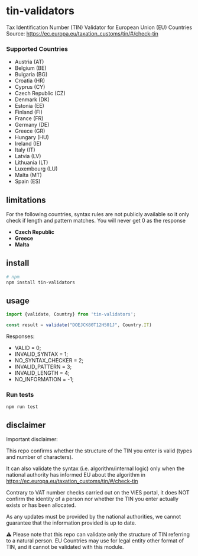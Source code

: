 # tin-validators
Tax Identification Number (TIN) Validator for European Union (EU) Countries
Source: https://ec.europa.eu/taxation_customs/tin/#/check-tin

### Supported Countries
- Austria (AT)
- Belgium (BE)
- Bulgaria (BG)
- Croatia (HR)
- Cyprus (CY)
- Czech Republic (CZ)
- Denmark (DK)
- Estonia (EE)
- Finland (FI)
- France (FR)
- Germany (DE)
- Greece (GR)
- Hungary (HU)
- Ireland (IE)
- Italy (IT)
- Latvia (LV)
- Lithuania (LT)
- Luxembourg (LU)
- Malta (MT)
- Spain (ES)

## limitations
For the following countries, syntax rules are not publicly available so it only check if length and pattern matches. You will never get 0 as the response
- **Czech Republic**
- **Greece**
- **Malta**

## install

```bash
# npm
npm install tin-validators

```

## usage
```typescript
import {validate, Country} from 'tin-validators';

const result = validate("DOEJCK80T12H501J", Country.IT)
```
Responses: 
- VALID = 0;
- INVALID_SYNTAX = 1;
- NO_SYNTAX_CHECKER = 2;
- INVALID_PATTERN = 3;
- INVALID_LENGTH = 4;
- NO_INFORMATION = -1; 

### Run tests
`npm run test`

## disclaimer
Important disclaimer:

This repo confirms whether the structure of the TIN you enter is valid (types and number of characters).

It can also validate the syntax (i.e. algorithm/internal logic) only when the national authority has informed EU about the algorithm in https://ec.europa.eu/taxation_customs/tin/#/check-tin

Contrary to VAT number checks carried out on the VIES portal, it does NOT confirm the identity of a person nor whether the TIN you enter actually exists or has been allocated.

As any updates must be provided by the national authorities, we cannot guarantee that the information provided is up to date.

⚠ Please note that this repo can validate only the structure of TIN referring to a natural person. EU Countries may use for legal entity other format of TIN, and it cannot be validated with this module.
